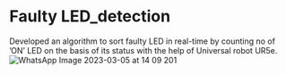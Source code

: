 # Faulty LED_detection 
Developed an algorithm to sort faulty LED in real-time by counting no of ’ON’ LED on the basis of its status with the help
of Universal robot UR5e.
![WhatsApp Image 2023-03-05 at 14 09 201](https://github.com/gupsha3g/-Sorting-Algorithm-/assets/154444785/d883152c-a624-4546-a1e7-12629850dda6)
